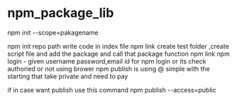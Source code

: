 # npm_package_lib

npm init --scope=pakagename

npm init
repo path
write code in index file
npm link
create test folder ,create script file and add the package and call that package function
npm link
npm login - given username password,email id for npm login or its check authoried or not using brower
npm publish
 is using @ simple with the  starting that take private and need to pay

if in case want publish use this command
npm publish --access=public